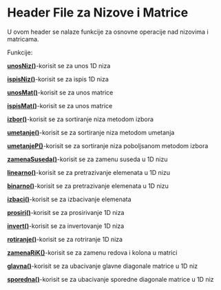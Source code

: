 # Header File za Nizove i Matrice

U ovom header se nalaze funkcije za osnovne operacije nad nizovima i matricama.

Funkcije:

<p><a href="google.com"><b>unosNiz()</b></a>-korisit se za unos 1D niza</p>
    <p><a href="google.com"><b>ispisNiz()</b></a>-korisit se za ispis 1D niza</p>
    <p><a href="google.com"><b>unosMat()</b></a>-korisit se za unos matrice</p>
    <p><a href="google.com"><b>ispisMat()</b></a>-korisit se za unos matrice</p>
    <p><a href="google.com"><b>izbor()</b></a>-korisit se za sortiranje niza metodom izbora</p>
    <p><a href="google.com"><b>umetanje()</b></a>-korisit se za sortiranje niza metodom umetanja</p>
    <p><a href="google.com"><b>umetanjeP()</b></a>-korisit se za sortiranje niza poboljsanom metodom izbora</p>
    <p><a href="google.com"><b>zamenaSuseda()</b></a>-korisit se za zamenu suseda u 1D nizu</p>
    <p><a href="google.com"><b>linearno()</b></a>-korisit se za pretrazivanje elemenata u 1D nizu</p>
    <p><a href="google.com"><b>binarno()</b></a>-korisit se za pretrazivanje elemenata u 1D nizu</p>
    <p><a href="google.com"><b>izbaci()</b></a>-korisit se za izbacivanje elemenata</p>
    <p><a href="google.com"><b>prosiri()</b></a>-korisit se za prosirivanje 1D niza</p>
    <p><a href="google.com"><b>invert()</b></a>-korisit se za invertovanje 1D niza</p>
    <p><a href="google.com"><b>rotiranje()</b></a>-korisit se za rotriranje 1D niza</p>
    <p><a href="google.com"><b>zamenaRiK()</b></a>-korisit se za zamenu redova i kolona u matrici</p>
    <p><a href="google.com"><b>glavna()</b></a>-korisit se za ubacivanje glavne diagonale matrice u 1D niz</p>
    <p><a href="google.com"><b>sporedna()</b></a>-korisit se za ubacivanje sporedne diagonale matrice u 1D niz</p>

